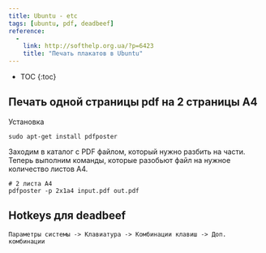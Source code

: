 ```yaml
---
title: Ubuntu - etc
tags: [ubuntu, pdf, deadbeef]
reference:
  -
    link: http://softhelp.org.ua/?p=6423
    title: "Печать плакатов в Ubuntu"
---
```


* TOC 
{:toc}

## Печать одной страницы pdf на 2 страницы A4

Установка
```
sudo apt-get install pdfposter
```

Заходим в каталог с PDF файлом, который нужно разбить на части.
Теперь выполним команды, которые разобьют файл на нужное количество листов А4.

<pre><code class="shell"># 2 листа А4
pdfposter -p 2x1a4 input.pdf out.pdf
</code></pre>

## Hotkeys для deadbeef

```Параметры системы -> Клавиатура -> Комбинации клавиш -> Доп. комбинации```

<img src="/doc/static/img/deadbeef.png" alt="">
